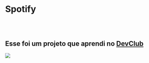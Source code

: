 <h1>Spotify</h1>
<br>
<br>
<h2>Esse foi um projeto que aprendi no <a href="">DevClub</a></h2>

<img src="https://github.com/user-attachments/assets/2c874682-6959-4068-8b29-03dc133edcd1">
